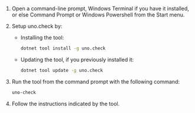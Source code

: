 1. Open a command-line prompt, Windows Terminal if you have it installed, or else Command Prompt or Windows Powershell from the Start menu.

1. Setup uno.check by:
    - Installing the tool:
        ```bash
        dotnet tool install -g uno.check
        ```

    - Updating the tool, if you previously installed it:
        ```bash
        dotnet tool update -g uno.check
        ```

1. Run the tool from the command prompt with the following command:

    ```bash
    uno-check
    ```

1. Follow the instructions indicated by the tool.